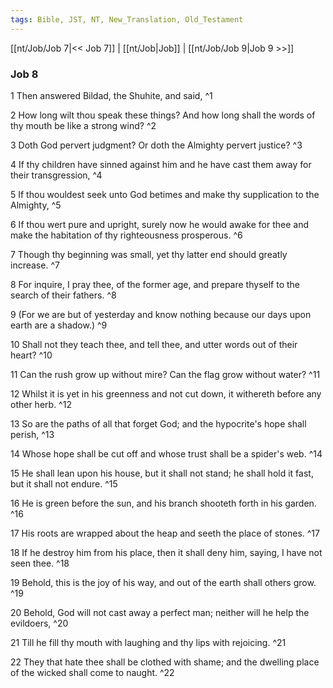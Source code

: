 ```yaml
---
tags: Bible, JST, NT, New_Translation, Old_Testament
---
```


[[nt/Job/Job 7|<< Job 7]] | [[nt/Job|Job]] | [[nt/Job/Job 9|Job 9 >>]]

### Job 8

1 Then answered Bildad, the Shuhite, and said,  ^1

2 How long wilt thou speak these things? And how long shall the words of thy mouth be like a strong wind?  ^2

3 Doth God pervert judgment? Or doth the Almighty pervert justice?  ^3

4 If thy children have sinned against him and he have cast them away for their transgression,  ^4

5 If thou wouldest seek unto God betimes and make thy supplication to the Almighty,  ^5

6 If thou wert pure and upright, surely now he would awake for thee and make the habitation of thy righteousness prosperous.  ^6

7 Though thy beginning was small, yet thy latter end should greatly increase.  ^7

8 For inquire, I pray thee, of the former age, and prepare thyself to the search of their fathers.  ^8

9 (For we are but of yesterday and know nothing because our days upon earth are a shadow.)  ^9

10 Shall not they teach thee, and tell thee, and utter words out of their heart?  ^10

11 Can the rush grow up without mire? Can the flag grow without water?  ^11

12 Whilst it is yet in his greenness and not cut down, it withereth before any other herb.  ^12

13 So are the paths of all that forget God; and the hypocrite\'s hope shall perish,  ^13

14 Whose hope shall be cut off and whose trust shall be a spider\'s web.  ^14

15 He shall lean upon his house, but it shall not stand; he shall hold it fast, but it shall not endure.  ^15

16 He is green before the sun, and his branch shooteth forth in his garden.  ^16

17 His roots are wrapped about the heap and seeth the place of stones.  ^17

18 If he destroy him from his place, then it shall deny him, saying, I have not seen thee.  ^18

19 Behold, this is the joy of his way, and out of the earth shall others grow.  ^19

20 Behold, God will not cast away a perfect man; neither will he help the evildoers,  ^20

21 Till he fill thy mouth with laughing and thy lips with rejoicing.  ^21

22 They that hate thee shall be clothed with shame; and the dwelling place of the wicked shall come to naught.  ^22

 
